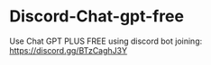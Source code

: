 # Discord-Chat-gpt-free
Use Chat GPT PLUS FREE using discord bot joining: https://discord.gg/BTzCaghJ3Y







                                                                                                                                                                                     